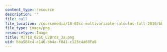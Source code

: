 ```yaml
---
content_type: resource
description: ''
file: null
file_location: /coursemedia/18-02sc-multivariable-calculus-fall-2010/bba584c4a140bb4af841c123c4a68fa8_MIT18_02SC_L2Brds_3a.png
file_type: image/png
resourcetype: Image
title: MIT18_02SC_L2Brds_3a.png
uid: bba584c4-a140-bb4a-f841-c123c4a68fa8
---
```

